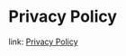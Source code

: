 # Privacy Policy
link: [Privacy Policy](https://docs.google.com/document/d/1a3HEO6UXyivtHAafKmKqRoOkPvukCDIf_QJAYwaJF4Q/edit?usp=sharing)  
